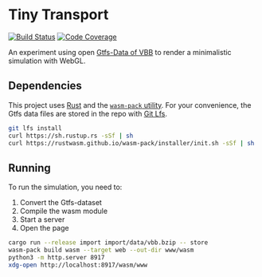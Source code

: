 # Tiny Transport

[![Build Status][travis-image]][travis-url]
[![Code Coverage][codecov-image]][codecov-url]

An experiment using open [Gtfs-Data of VBB][vbb-data] to render a minimalistic simulation with WebGL.

## Dependencies

This project uses [Rust][install-rust] and the [`wasm-pack` utility][install-wasm-pack].
For your convenience, the Gtfs data files are stored in the repo with [Git Lfs][git-lfs].


```bash
git lfs install
curl https://sh.rustup.rs -sSf | sh
curl https://rustwasm.github.io/wasm-pack/installer/init.sh -sSf | sh
```

## Running

To run the simulation, you need to:

1. Convert the Gtfs-dataset
2. Compile the wasm module
3. Start a server
4. Open the page

```bash
cargo run --release import import/data/vbb.bzip -- store
wasm-pack build wasm --target web --out-dir www/wasm
python3 -m http.server 8917
xdg-open http://localhost:8917/wasm/www
```

[travis-image]: https://travis-ci.com/pixunil/tiny-transport.svg?branch=main
[travis-url]: https://travis-ci.com/pixunil/tiny-transport
[codecov-image]: https://codecov.io/gh/pixunil/tiny-transport/branch/main/graph/badge.svg
[codecov-url]: https://codecov.io/gh/pixunil/tiny-transport
[vbb-data]: https://www.vbb.de/unsere-themen/vbbdigital/api-entwicklerinfos/datensaetze
[install-rust]: https://www.rust-lang.org/tools/install
[install-wasm-pack]: https://rustwasm.github.io/wasm-pack/installer/
[git-lfs]: https://git-lfs.github.com/
